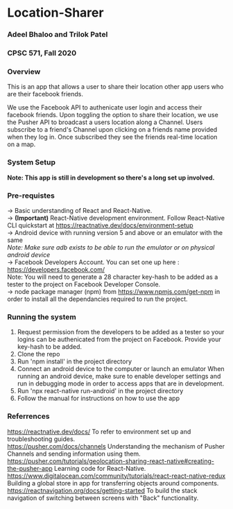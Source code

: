 # Location-Sharer
### Adeel Bhaloo and Trilok Patel
### CPSC 571, Fall 2020

### Overview
This is an app that allows a user to share their location other app users who are their facebook friends.

We use the Facebook API to authenicate user login and access their facebook friends.
Upon toggling the option to share their location, we use the Pusher API to broadcast a users location along a Channel. 
Users subscribe to a friend's Channel upon clicking on a friends name provided when they log in. Once subscribed they see
the friends real-time location on a map. 

### System Setup
__Note: This app is still in development so there's a long set up involved.__

### Pre-requistes
-> Basic understanding of React and React-Native.  
-> __(Important)__ React-Native development environment. Follow React-Native CLI quickstart at https://reactnative.dev/docs/environment-setup   
-> Android device with running version 5 and above or an emulator with the same  
      _Note: Make sure adb exists to be able to run the emulator or on physical android device_  
-> Facebook Developers Account. You can set one up here : https://developers.facebook.com/  
      Note: You will need to generate a 28 character key-hash to be added as a tester to the project on Facebook Developer Console.  
-> node package manager (npm) from https://www.npmjs.com/get-npm in order to install all the dependancies required to run the project.  

### Running the system
1. Request permission from the developers to be added as a tester so your logins can be authenicated from the project on Facebook. Provide your key-hash to be added.
2. Clone the repo 
3. Run 'npm install' in the project directory
4. Connect an android device to the computer or launch an emulator
    When running an android device, make sure to enable developer settings and run in debugging mode in order to access apps that are in development.
5. Run 'npx react-native run-android' in the project directory
6. Follow the manual for instructions on how to use the app

### Referrences
https://reactnative.dev/docs/ To refer to environment set up and troubleshooting guides.  
https://pusher.com/docs/channels Understanding the mechanism of Pusher Channels and sending information using them.  
https://pusher.com/tutorials/geolocation-sharing-react-native#creating-the-pusher-app Learning code for React-Native.  
https://www.digitalocean.com/community/tutorials/react-react-native-redux Building a global store in app for transferring objects around components.  
https://reactnavigation.org/docs/getting-started To build the stack navigation of switching between screens with "Back" functionality.  
